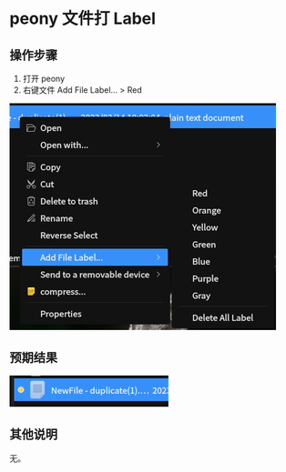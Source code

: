 # peony 文件打 Label

## 操作步骤
1. 打开 peony
2. 右键文件 Add File Label... > Red
   
![peony-文件打-Label-1](./img/peony-文件打-Label-1.png)


## 预期结果

![peony-文件打-Label-2](./img/peony-文件打-Label-2.png)

## 其他说明

无。
